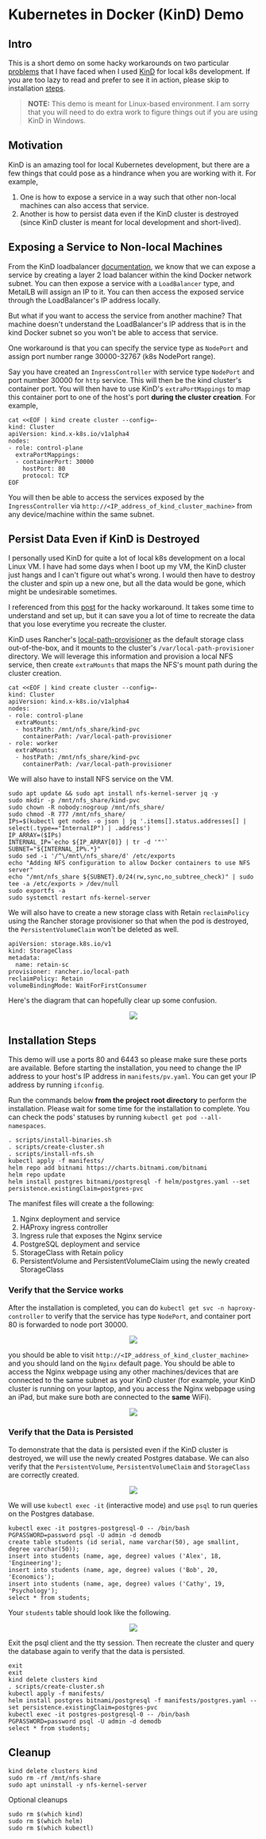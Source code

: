 # Kubernetes in Docker (KinD) Demo

## Intro
This is a short demo on some hacky workarounds on two particular [problems](#motivation) that I have faced when I used [KinD](https://kind.sigs.k8s.io/docs/user/quick-start/) for local k8s development. If you are too lazy to read and prefer to see it in action, please skip to installation [steps](#installation-steps). 
> **__NOTE:__** This demo is meant for Linux-based environment. I am sorry that you will need to do extra work to figure things out if you are using KinD in Windows.

## Motivation
KinD is an amazing tool for local Kubernetes development, but there are a few things that could pose as a hindrance when you are working with it. For example, 
1. One is how to expose a service in a way such that other non-local machines can also access that service. 
2. Another is how to persist data even if the KinD cluster is destroyed (since KinD cluster is meant for local development and short-lived).

## Exposing a Service to Non-local Machines
From the KinD loadbalancer [documentation](https://kind.sigs.k8s.io/docs/user/loadbalancer/), we know that we can expose a service by creating a layer 2 load balancer within the kind Docker network subnet. You can then expose a service with a `LoadBalancer` type, and MetalLB will assign an IP to it. You can then access the exposed service through the LoadBalancer's IP address locally. 

But what if you want to access the service from another machine? That machine doesn't understand the LoadBalancer's IP address that is in the kind Docker subnet so you won't be able to access that service. 

One workaround is that you can specify the service type as `NodePort` and assign port number range 30000-32767 (k8s NodePort range). 

Say you have created an `IngressController` with service type `NodePort` and port number 30000 for `http` service. This will then be the kind cluster's container port. You will then have to use KinD's `extraPortMappings` to map this container port to one of the host's port **during the cluster creation**. For example, 

```
cat <<EOF | kind create cluster --config=-
kind: Cluster
apiVersion: kind.x-k8s.io/v1alpha4
nodes:
- role: control-plane
  extraPortMappings:
  - containerPort: 30000
    hostPort: 80
    protocol: TCP
EOF
```

You will then be able to access the services exposed by the `IngressController` via `http://<IP_address_of_kind_cluster_machine>` from any device/machine within the same subnet.

## Persist Data Even if KinD is Destroyed
I personally used KinD for quite a lot of local k8s development on a local Linux VM. I have had some days when I boot up my VM, the KinD cluster just hangs and I can't figure out what's wrong. I would then have to destroy the cluster and spin up a new one, but all the data would be gone, which might be undesirable sometimes. 

I referenced from this [post](https://mauilion.dev/posts/kind-pvc/) for the hacky workaround. It takes some time to understand and set up, but it can save you a lot of time to recreate the data that you lose everytime you recreate the cluster. 

KinD uses Rancher's [local-path-provisioner](https://github.com/rancher/local-path-provisioner) as the default storage class out-of-the-box, and it mounts to the cluster's `/var/local-path-provisioner` directory. We will leverage this information and provision a local NFS service, then create `extraMounts` that maps the NFS's mount path during the cluster creation. 

```
cat <<EOF | kind create cluster --config=-
kind: Cluster
apiVersion: kind.x-k8s.io/v1alpha4
nodes:
- role: control-plane
  extraMounts:
  - hostPath: /mnt/nfs_share/kind-pvc
    containerPath: /var/local-path-provisioner
- role: worker
  extraMounts:
  - hostPath: /mnt/nfs_share/kind-pvc
    containerPath: /var/local-path-provisioner
```

We will also have to install NFS service on the VM. 

```
sudo apt update && sudo apt install nfs-kernel-server jq -y
sudo mkdir -p /mnt/nfs_share/kind-pvc
sudo chown -R nobody:nogroup /mnt/nfs_share/
sudo chmod -R 777 /mnt/nfs_share/
IPs=$(kubectl get nodes -o json | jq '.items[].status.addresses[] | select(.type=="InternalIP") | .address')
IP_ARRAY=($IPs)
INTERNAL_IP=`echo ${IP_ARRAY[0]} | tr -d '"'`
SUBNET="${INTERNAL_IP%.*}"
sudo sed -i '/^\/mnt\/nfs_share/d' /etc/exports
echo "Adding NFS configuration to allow Docker containers to use NFS server"
echo "/mnt/nfs_share ${SUBNET}.0/24(rw,sync,no_subtree_check)" | sudo tee -a /etc/exports > /dev/null
sudo exportfs -a
sudo systemctl restart nfs-kernel-server
```

We will also have to create a new storage class with Retain `reclaimPolicy` using the Rancher storage provisioner so that when the pod is destroyed, the `PersistentVolumeClaim` won't be deleted as well.

```
apiVersion: storage.k8s.io/v1
kind: StorageClass
metadata:
  name: retain-sc
provisioner: rancher.io/local-path
reclaimPolicy: Retain
volumeBindingMode: WaitForFirstConsumer
```

Here's the diagram that can hopefully clear up some confusion.
<p align="center">
  <img src="./images/storage-diagram.png" />
</p>


## Installation Steps
This demo will use a ports 80 and 6443 so please make sure these ports are available. Before starting the installation, you need to change the IP address to your host's IP address in  `manifests/pv.yaml`. You can get your IP address by running `ifconfig`.

Run the commands below **from the project root directory** to perform the installation. Please wait for some time for the installation to complete. You can check the pods' statuses by running `kubectl get pod --all-namespaces`.
```
. scripts/install-binaries.sh
. scripts/create-cluster.sh
. scripts/install-nfs.sh
kubectl apply -f manifests/
helm repo add bitnami https://charts.bitnami.com/bitnami
helm repo update
helm install postgres bitnami/postgresql -f helm/postgres.yaml --set persistence.existingClaim=postgres-pvc
```
The manifest files will create a the following:
1. Nginx deployment and service
2. HAProxy ingress controller
3. Ingress rule that exposes the Nginx service
4. PostgreSQL deployment and service
5. StorageClass with Retain policy
6. PersistentVolume and PersistentVolumeClaim using the newly created StorageClass

### Verify that the Service works
After the installation is completed, you can do `kubectl get svc -n haproxy-controller` to verify that the service has type `NodePort`, and container port 80 is forwarded to node port 30000.
<p align="center">
  <img src="./images/haproxy.png" />
</p>

you should be able to visit `http://<IP_address_of_kind_cluster_machine>` and you should land on the `Nginx` default page. You should be able to access the Nginx webpage using any other machines/devices that are connected to the same subnet as your KinD cluster (for example, your KinD cluster is running on your laptop, and you access the Nginx webpage using an iPad, but make sure both are connected to the **same** WiFi).
<p align="center">
  <img src="./images/nginx.png" />
</p>

### Verify that the Data is Persisted
To demonstrate that the data is persisted even if the KinD cluster is destroyed, we will use the newly created Postgres database. We can also verify that the `PersistentVolume`, `PersistentVolumeClaim` and `StorageClass` are correctly created. 
<p align="center">
  <img src="./images/storage.png" />
</p>

We will use `kubectl exec -it` (interactive mode) and use `psql` to run queries on the Postgres database. 
```
kubectl exec -it postgres-postgresql-0 -- /bin/bash
PGPASSWORD=password psql -U admin -d demodb
create table students (id serial, name varchar(50), age smallint, degree varchar(50));
insert into students (name, age, degree) values ('Alex', 18, 'Engineering');
insert into students (name, age, degree) values ('Bob', 20, 'Economics');
insert into students (name, age, degree) values ('Cathy', 19, 'Psychology');
select * from students;
```
Your `students` table should look like the following.
<p align="center">
  <img src="./images/db.png" />
</p>

Exit the psql client and the tty session. Then recreate the cluster and query the database again to verify that the data is persisted.
```
exit
exit
kind delete clusters kind
. scripts/create-cluster.sh
kubectl apply -f manifests/
helm install postgres bitnami/postgresql -f manifests/postgres.yaml --set persistence.existingClaim=postgres-pvc
kubectl exec -it postgres-postgresql-0 -- /bin/bash
PGPASSWORD=password psql -U admin -d demodb
select * from students;
```


## Cleanup 
```
kind delete clusters kind
sudo rm -rf /mnt/nfs-share
sudo apt uninstall -y nfs-kernel-server
```
Optional cleanups
```
sudo rm $(which kind)
sudo rm $(which helm)
sudo rm $(which kubectl)
```
